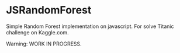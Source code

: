 JSRandomForest
==============

Simple Random Forest implementation on javascript.
For solve Titanic challenge on Kaggle.com.

Warning: WORK IN PROGRESS.



